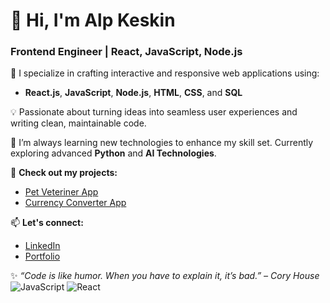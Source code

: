 # 👋 Hi, I'm Alp Keskin  
### Frontend Engineer | React, JavaScript, Node.js  

🚀 I specialize in crafting interactive and responsive web applications using:  
- **React.js**, **JavaScript**, **Node.js**, **HTML**, **CSS**, and **SQL**  

💡 Passionate about turning ideas into seamless user experiences and writing clean, maintainable code.  

🌱 I’m always learning new technologies to enhance my skill set. Currently exploring advanced **Python** and **AI Technologies**.  

🔗 **Check out my projects:**  
- [Pet Veteriner App](https://github.com/alpinowski/PetVet)  
- [Currency Converter App](https://github.com/alpinowski/CurrencyConverter)  

📫 **Let's connect:**  
- [LinkedIn](https://www.linkedin.com/in/alp-keskin/)  
- [Portfolio](https://alpkeskin.info/)  

✨ *“Code is like humor. When you have to explain it, it’s bad.” – Cory House*  
![JavaScript](https://img.shields.io/badge/JavaScript-F7DF1E?style=flat-square&logo=javascript&logoColor=black)
![React](https://img.shields.io/badge/React-61DAFB?style=flat-square&logo=react&logoColor=black)


